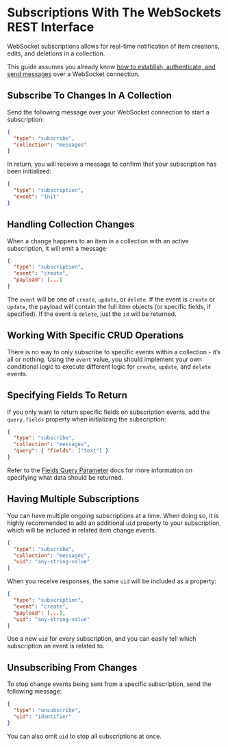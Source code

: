 # Subscriptions With The WebSockets REST Interface

WebSocket subscriptions allows for real-time notification of item creations, edits, and deletions in a collection. 

This guide assumes you already know [how to establish, authenticate, and send messages](/guides/websockets/getting-started/rest) over a WebSocket connection.

## Subscribe To Changes In A Collection

Send the following message over your WebSocket connection to start a subscription: 

```json
{
  "type": "subscribe",
  "collection": "messages"
}
```

In return, you will receive a message to confirm that your subscription has been initialized:

```json
{
  "type": "subscription",
  "event": "init"
}
```

## Handling Collection Changes 

When a change happens to an item in a collection with an active subscription, it will emit a message 

```json
{
  "type": "subscription",
  "event": "create",
  "payload": [...]
}
```

The `event` will be one of `create`, `update`, or `delete`. If the event is `create` or `update`, the payload will contain the full item objects (or specific fields, if specified). If the event is `delete`, just the `id` will be returned.

## Working With Specific CRUD Operations

There is no way to only subscribe to specific events within a collection - it’s all or nothing. Using the `event` value, you should implement your own conditional logic to execute different logic for `create`, `update`, and `delete` events.

## Specifying Fields To Return

If you only want to return specific fields on subscription events, add the `query.fields` property when initializing the subscription:

```json
{
  "type": "subscribe",
  "collection": "messages",
  "query": { "fields": ["text"] }
}
```

Refer to the [Fields Query Parameter](/reference/query.html#fields) docs for more information on specifying what data should be returned.

## Having Multiple Subscriptions

You can have multiple ongoing subscriptions at a time. When doing so, it is highly recommended to add an additional `uid` property to your subscription, which will be included in related item change events.

```json
{
  "type": "subscribe",
  "collection": "messages",
  "uid": "any-string-value"
}
```

When you receive responses, the same `uid` will be included as a property:

```json
{
  "type": "subscription",
  "event": "create",
  "payload": [...],
  "uid": "any-string-value"
}
```

Use a new `uid` for every subscription, and you can easily tell which subscription an event is related to. 

## Unsubscribing From Changes

To stop change events being sent from a specific subscription, send the following message:

```json
{
  "type": "unsubscribe",
  "uid": "identifier"
}
```

You can also omit `uid` to stop all subscriptions at once. 
